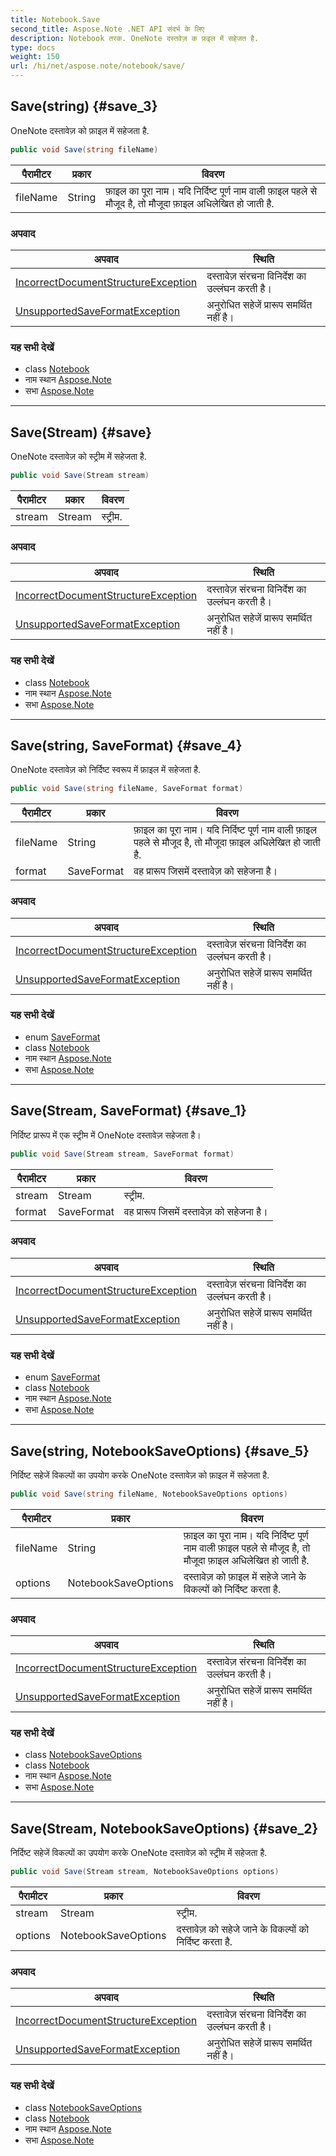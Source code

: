 ```yaml
---
title: Notebook.Save
second_title: Aspose.Note .NET API संदर्भ के लिए
description: Notebook तरक. OneNote दस्तवेज़ क फ़इल में सहेजत है.
type: docs
weight: 150
url: /hi/net/aspose.note/notebook/save/
---
```

## Save(string) {#save_3}

OneNote दस्तावेज़ को फ़ाइल में सहेजता है.

```csharp
public void Save(string fileName)
```

| पैरामीटर | प्रकार | विवरण |
| --- | --- | --- |
| fileName | String | फ़ाइल का पूरा नाम। यदि निर्दिष्ट पूर्ण नाम वाली फ़ाइल पहले से मौजूद है, तो मौजूदा फ़ाइल अधिलेखित हो जाती है. |

### अपवाद

| अपवाद | स्थिति |
| --- | --- |
| [IncorrectDocumentStructureException](../../incorrectdocumentstructureexception/) | दस्तावेज़ संरचना विनिर्देश का उल्लंघन करती है। |
| [UnsupportedSaveFormatException](../../unsupportedsaveformatexception/) | अनुरोधित सहेजें प्रारूप समर्थित नहीं है। |

### यह सभी देखें

* class [Notebook](../)
* नाम स्थान [Aspose.Note](../../notebook/)
* सभा [Aspose.Note](../../../)

---

## Save(Stream) {#save}

OneNote दस्तावेज़ को स्ट्रीम में सहेजता है.

```csharp
public void Save(Stream stream)
```

| पैरामीटर | प्रकार | विवरण |
| --- | --- | --- |
| stream | Stream | स्ट्रीम. |

### अपवाद

| अपवाद | स्थिति |
| --- | --- |
| [IncorrectDocumentStructureException](../../incorrectdocumentstructureexception/) | दस्तावेज़ संरचना विनिर्देश का उल्लंघन करती है। |
| [UnsupportedSaveFormatException](../../unsupportedsaveformatexception/) | अनुरोधित सहेजें प्रारूप समर्थित नहीं है। |

### यह सभी देखें

* class [Notebook](../)
* नाम स्थान [Aspose.Note](../../notebook/)
* सभा [Aspose.Note](../../../)

---

## Save(string, SaveFormat) {#save_4}

OneNote दस्तावेज़ को निर्दिष्ट स्वरूप में फ़ाइल में सहेजता है.

```csharp
public void Save(string fileName, SaveFormat format)
```

| पैरामीटर | प्रकार | विवरण |
| --- | --- | --- |
| fileName | String | फ़ाइल का पूरा नाम। यदि निर्दिष्ट पूर्ण नाम वाली फ़ाइल पहले से मौजूद है, तो मौजूदा फ़ाइल अधिलेखित हो जाती है. |
| format | SaveFormat | वह प्रारूप जिसमें दस्तावेज़ को सहेजना है। |

### अपवाद

| अपवाद | स्थिति |
| --- | --- |
| [IncorrectDocumentStructureException](../../incorrectdocumentstructureexception/) | दस्तावेज़ संरचना विनिर्देश का उल्लंघन करती है। |
| [UnsupportedSaveFormatException](../../unsupportedsaveformatexception/) | अनुरोधित सहेजें प्रारूप समर्थित नहीं है। |

### यह सभी देखें

* enum [SaveFormat](../../saveformat/)
* class [Notebook](../)
* नाम स्थान [Aspose.Note](../../notebook/)
* सभा [Aspose.Note](../../../)

---

## Save(Stream, SaveFormat) {#save_1}

निर्दिष्ट प्रारूप में एक स्ट्रीम में OneNote दस्तावेज़ सहेजता है।

```csharp
public void Save(Stream stream, SaveFormat format)
```

| पैरामीटर | प्रकार | विवरण |
| --- | --- | --- |
| stream | Stream | स्ट्रीम. |
| format | SaveFormat | वह प्रारूप जिसमें दस्तावेज़ को सहेजना है। |

### अपवाद

| अपवाद | स्थिति |
| --- | --- |
| [IncorrectDocumentStructureException](../../incorrectdocumentstructureexception/) | दस्तावेज़ संरचना विनिर्देश का उल्लंघन करती है। |
| [UnsupportedSaveFormatException](../../unsupportedsaveformatexception/) | अनुरोधित सहेजें प्रारूप समर्थित नहीं है। |

### यह सभी देखें

* enum [SaveFormat](../../saveformat/)
* class [Notebook](../)
* नाम स्थान [Aspose.Note](../../notebook/)
* सभा [Aspose.Note](../../../)

---

## Save(string, NotebookSaveOptions) {#save_5}

निर्दिष्ट सहेजें विकल्पों का उपयोग करके OneNote दस्तावेज़ को फ़ाइल में सहेजता है.

```csharp
public void Save(string fileName, NotebookSaveOptions options)
```

| पैरामीटर | प्रकार | विवरण |
| --- | --- | --- |
| fileName | String | फ़ाइल का पूरा नाम। यदि निर्दिष्ट पूर्ण नाम वाली फ़ाइल पहले से मौजूद है, तो मौजूदा फ़ाइल अधिलेखित हो जाती है. |
| options | NotebookSaveOptions | दस्तावेज़ को फ़ाइल में सहेजे जाने के विकल्पों को निर्दिष्ट करता है. |

### अपवाद

| अपवाद | स्थिति |
| --- | --- |
| [IncorrectDocumentStructureException](../../incorrectdocumentstructureexception/) | दस्तावेज़ संरचना विनिर्देश का उल्लंघन करती है। |
| [UnsupportedSaveFormatException](../../unsupportedsaveformatexception/) | अनुरोधित सहेजें प्रारूप समर्थित नहीं है। |

### यह सभी देखें

* class [NotebookSaveOptions](../../../aspose.note.saving/notebooksaveoptions/)
* class [Notebook](../)
* नाम स्थान [Aspose.Note](../../notebook/)
* सभा [Aspose.Note](../../../)

---

## Save(Stream, NotebookSaveOptions) {#save_2}

निर्दिष्ट सहेजें विकल्पों का उपयोग करके OneNote दस्तावेज़ को स्ट्रीम में सहेजता है.

```csharp
public void Save(Stream stream, NotebookSaveOptions options)
```

| पैरामीटर | प्रकार | विवरण |
| --- | --- | --- |
| stream | Stream | स्ट्रीम. |
| options | NotebookSaveOptions | दस्तावेज़ को सहेजे जाने के विकल्पों को निर्दिष्ट करता है. |

### अपवाद

| अपवाद | स्थिति |
| --- | --- |
| [IncorrectDocumentStructureException](../../incorrectdocumentstructureexception/) | दस्तावेज़ संरचना विनिर्देश का उल्लंघन करती है। |
| [UnsupportedSaveFormatException](../../unsupportedsaveformatexception/) | अनुरोधित सहेजें प्रारूप समर्थित नहीं है। |

### यह सभी देखें

* class [NotebookSaveOptions](../../../aspose.note.saving/notebooksaveoptions/)
* class [Notebook](../)
* नाम स्थान [Aspose.Note](../../notebook/)
* सभा [Aspose.Note](../../../)


